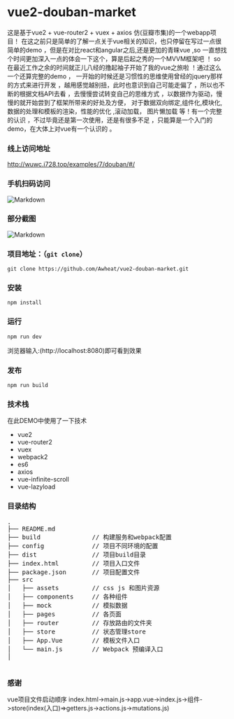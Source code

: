 # vue2-douban-market 
这是基于vue2 + vue-router2 + vuex + axios 仿(豆瓣市集)的一个webapp项目！ 在这之前只是简单的了解一点关于vue相关的知识，也只停留在写过一点很简单的demo ，但是在对比react和angular之后,还是更加的青睐vue ,so 一直想找个时间更加深入一点的体会一下这个，算是后起之秀的一个MVVM框架吧 ！
so 在最近工作之余的时间就正儿八经的撸起袖子开始了我的vue之旅啦 ！通过这么一个还算完整的demo ，
一开始的时候还是习惯性的思维使用曾经的jquery那样的方式来进行开发 ，越用感觉越别扭，此时也意识到自己可能走偏了 ，所以也不断的根据文档API去看 ，去慢慢尝试转变自己的思维方式 ，以数据作为驱动，慢慢的就开始尝到了框架所带来的好处及方便，
对于数据双向绑定,组件化,模块化, 数据的处理和模板的渲染，性能的优化 ,滚动加载， 图片懒加载 等！有一个完整的认识 ，不过毕竟还是第一次使用，还是有很多不足 ，只能算是一个入门的demo，在大体上对vue有一个认识的 。


### 线上访问地址

http://wuwc.i728.top/examples/7/douban/#/

### 手机扫码访问

![Markdown](http://wuwc.i728.top/static/images/ewm_vue.png)

### 部分截图

![Markdown](http://wuwc.i728.top/static/images/db_market_preview.png)

### 项目地址：（`git clone`）

```shell
git clone https://github.com/Awheat/vue2-douban-market.git
```

### 安装

```
npm install
```

### 运行

```
npm run dev
```
浏览器输入:(http://localhost:8080)即可看到效果

### 发布

```
npm run build
```

### 技术栈

在此DEMO中使用了一下技术
* vue2
* vue-router2
* vuex
* webpack2
* es6
* axios
* vue-infinite-scroll
* vue-lazyload


### 目录结构

<pre>
.
├── README.md           
├── build              // 构建服务和webpack配置
├── config             // 项目不同环境的配置
├── dist               // 项目build目录
├── index.html         // 项目入口文件
├── package.json       // 项目配置文件
├── src
│   ├── assets         // css js 和图片资源
│   ├── components     // 各种组件
│   ├── mock           // 模拟数据
│   ├── pages          // 各页面
│   ├── router         // 存放路由的文件夹
│   ├── store	       // 状态管理store
│   ├── App.Vue        // 模板文件入口
│   └── main.js        // Webpack 预编译入口
│	

</pre>

### 感谢

vue项目文件启动顺序 
index.html->main.js->app.vue->index.js->组件->store(index(入口)=>getters.js->actions.js->mutations.js)




